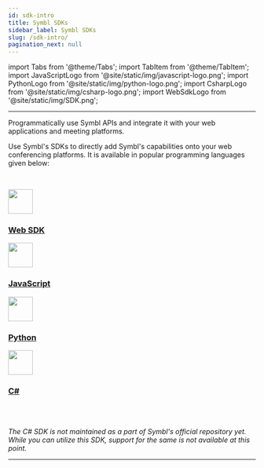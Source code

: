 ```yaml
---
id: sdk-intro
title: Symbl SDKs
sidebar_label: Symbl SDKs
slug: /sdk-intro/
pagination_next: null
---
```

 
import Tabs from '@theme/Tabs';
import TabItem from '@theme/TabItem';
import JavaScriptLogo from '@site/static/img/javascript-logo.png';
import PythonLogo from '@site/static/img/python-logo.png';
import CsharpLogo from '@site/static/img/csharp-logo.png';
import WebSdkLogo from '@site/static/img/SDK.png';

---

Programmatically use Symbl APIs and integrate it with your web applications and meeting platforms.
 
Use Symbl's SDKs to directly add Symbl's capabilities onto your web conferencing platforms. It is available in popular programming languages given below:

&nbsp; 

<div class="sdk-card-container">
<a class="sdk-card sdk-card3-bg" href="/docs/web-sdk/overview">
    <img height="50" class="sdk-card-logo" src={WebSdkLogo}></img>
    <h3 class="sdk-card-header">Web SDK</h3>
</a>
<a class="sdk-card sdk-card1-bg" href="/docs/javascript-sdk/introduction">
    <img height="50" class="sdk-card-logo" src={JavaScriptLogo}></img>
    <h3 class="sdk-card-header">JavaScript</h3>
</a>

<a class="sdk-card sdk-card2-bg" href="/docs/python-sdk/overview">
    <img height="50" class="sdk-card-logo" src={PythonLogo}></img>
    <h3 class="sdk-card-header">Python</h3>
</a>
<a class="sdk-card sdk-card4-bg" href="https://github.com/ranjancse26/symbl-csharp-sdk">
    <img height="50" class="sdk-card-logo" src={CsharpLogo}></img>
    <h3 class="sdk-card-header">C#</h3>
</a>
</div>

<br/>
<br/>


*The C# SDK is not maintained as a part of Symbl's official repository yet. While you can utilize this SDK, support for the same is not available at this point.*  

---


